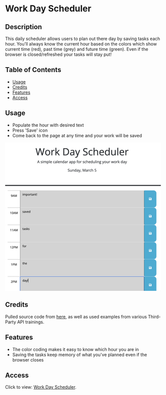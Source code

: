 # Work Day Scheduler

## Description
This daily scheduler allows users to plan out there day by saving tasks each hour. You'll always know the current hour based on the colors which show current time (red), past time (grey) and future time (green). Even if the browser is closed/refreshed your tasks will stay put! 


## Table of Contents
- [Usage](#usage)
- [Credits](#credits)
- [Features](#features)
- [Access](#access)

## Usage
- Populate the hour with desired text
- Press 'Save' icon
- Come back to the page at any time and your work will be saved

![alt text](./cal.png)

## Credits
Pulled source code from [here](https://github.com/coding-boot-camp/crispy-octo-meme), as well as used examples from various Third-Party API trainings.

## Features
- The color coding makes it easy to know which hour you are in
- Saving the tasks keep memory of what you've planned even if the browser closes

## Access
Click to view: [Work Day Scheduler](https://johnpow.github.io/work-day-scheduler/).